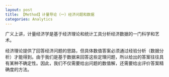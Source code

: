 ```yaml
---
layout: post
title: 【Method】计量导论（一）经济问题和数据
categories: Analytics
---
```


广义上讲，计量经济学是基于经济理论和统计工具分析经济数据的一门科学和艺术。

经济理论提供了回答经济问题的思路，但具体数值答案必须通过经验分析（数据分析）才能得到。由于我们是基于数据来回答这些定理问题，所以给出的答案往往具有某种不确定性。因此，我们不仅需要给出问题的数值解，还需要给出评价答案精确度的方法。